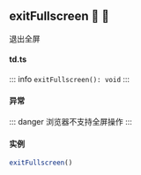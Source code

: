 ## exitFullscreen :tada: :100: 
退出全屏
#### td.ts
::: info
`exitFullscreen(): void`
:::
#### 异常 
::: danger
浏览器不支持全屏操作
:::
#### 实例 
```ts
exitFullscreen()
```
